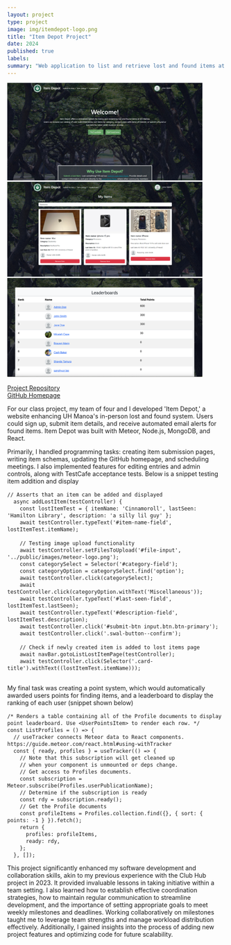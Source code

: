 ```yaml
---
layout: project
type: project
image: img/itemdepot-logo.png
title: "Item Depot Project"
date: 2024
published: true
labels:
summary: "Web application to list and retrieve lost and found items at UH Manoa"
---
```

<div class="text-center p-4">
  <img width="450px" src="../img/itemdepot-homepage.jpg" class="img-thumbnail" >
  <img width="450px" src="../img/M3-myitems.png" class="img-thumbnail" >
  <img width="450px" src="../img/leaderboard.png" class="img-thumbnail" >
</div>


[Project Repository](https://github.com/item-depot/item-depot) <br>
[GitHub Homepage](https://item-depot.github.io/) 

For our class project, my team of four and I developed 'Item Depot,' a website enhancing UH Manoa's in-person lost and found system. Users could sign up, submit item details, and receive automated email alerts for found items. Item Depot was built with Meteor, Node.js, MongoDB, and React.

Primarily, I handled programming tasks: creating item submission pages, writing item schemas, updating the GitHub homepage, and scheduling meetings. I also implemented features for editing entries and admin controls, along with TestCafe acceptance tests. Below is a snippet testing item addition and display
```
// Asserts that an item can be added and displayed
  async addLostItem(testController) {
    const lostItemTest = { itemName: 'Cinnamoroll', lastSeen: 'Hamilton Library', description: 'a silly lil guy' };
    await testController.typeText('#item-name-field', lostItemTest.itemName);
    
    // Testing image upload functionality
    await testController.setFilesToUpload('#file-input', '../public/images/meteor-logo.png');
    const categorySelect = Selector('#category-field');
    const categoryOption = categorySelect.find('option');
    await testController.click(categorySelect);
    await testController.click(categoryOption.withText('Miscellaneous'));
    await testController.typeText('#last-seen-field', lostItemTest.lastSeen);
    await testController.typeText('#description-field', lostItemTest.description);
    await testController.click('#submit-btn input.btn.btn-primary');
    await testController.click('.swal-button--confirm');
    
    // Check if newly created item is added to lost items page
    await navBar.gotoListLostItemPage(testController);
    await testController.click(Selector('.card-title').withText((lostItemTest.itemName)));
  
```
My final task was creating a point system, which would automatically awarded users points for finding items, and a leaderboard to display the ranking of each user (snippet shown below)

````
/* Renders a table containing all of the Profile documents to display point leaderboard. Use <UserPointsItem> to render each row. */
const ListProfiles = () => {
  // useTracker connects Meteor data to React components. https://guide.meteor.com/react.html#using-withTracker
  const { ready, profiles } = useTracker(() => {
    // Note that this subscription will get cleaned up
    // when your component is unmounted or deps change.
    // Get access to Profiles documents.
    const subscription = Meteor.subscribe(Profiles.userPublicationName);
    // Determine if the subscription is ready
    const rdy = subscription.ready();
    // Get the Profile documents
    const profileItems = Profiles.collection.find({}, { sort: { points: -1 } }).fetch();
    return {
      profiles: profileItems,
      ready: rdy,
    };
  }, []);
````

This project significantly enhanced my software development and collaboration skills, akin to my previous experience with the Club Hub project in 2023. It provided invaluable lessons in taking initiative within a team setting. I also learned how to establish effective coordination strategies, how to maintain regular communication to streamline development, and the importance of setting appropriate goals to meet weekly milestones and deadlines. Working collaboratively on milestones taught me to leverage team strengths and manage workload distribution effectively. Additionally, I gained insights into the process of adding new project features and optimizing code for future scalability.

